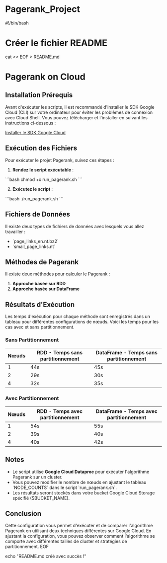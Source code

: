 # Pagerank_Project

#!/bin/bash

# Créer le fichier README
cat << EOF > README.md
# Pagerank on Cloud

## Installation Prérequis

Avant d'exécuter les scripts, il est recommandé d'installer le SDK Google Cloud (CLI) sur votre ordinateur pour éviter les problèmes de connexion avec Cloud Shell. Vous pouvez télécharger et l'installer en suivant les instructions ci-dessous :

[Installer le SDK Google Cloud](https://cloud.google.com/sdk/docs/install?hl=fr)

## Exécution des Fichiers

Pour exécuter le projet Pagerank, suivez ces étapes :

1. **Rendez le script exécutable** :

\`\`\`bash
chmod +x run_pagerank.sh
\`\`\`

2. **Exécutez le script** :

\`\`\`bash
./run_pagerank.sh
\`\`\`

## Fichiers de Données

Il existe deux types de fichiers de données avec lesquels vous allez travailler :

- \`page_links_en.nt.bz2\`
- \`small_page_links.nt\`

## Méthodes de Pagerank

Il existe deux méthodes pour calculer le Pagerank :

1. **Approche basée sur RDD**
2. **Approche basée sur DataFrame**

## Résultats d'Exécution

Les temps d'exécution pour chaque méthode sont enregistrés dans un tableau pour différentes configurations de nœuds. Voici les temps pour les cas avec et sans partitionnement.

### Sans Partitionnement

| Nœuds | RDD - Temps sans partitionnement | DataFrame - Temps sans partitionnement |
|-------|----------------------------------|---------------------------------------|
| 1     | 44s                              | 45s                                   |
| 2     | 29s                              | 30s                                   |
| 4     | 32s                              | 35s                                   |

### Avec Partitionnement

| Nœuds | RDD - Temps avec partitionnement | DataFrame - Temps avec partitionnement |
|-------|----------------------------------|----------------------------------------|
| 1     | 54s                              | 55s                                    |
| 2     | 39s                              | 40s                                    |
| 4     | 40s                              | 42s                                    |

## Notes

- Le script utilise **Google Cloud Dataproc** pour exécuter l'algorithme Pagerank sur un cluster.
- Vous pouvez modifier le nombre de nœuds en ajustant le tableau \`NODE_COUNTS\` dans le script \`run_pagerank.sh\`.
- Les résultats seront stockés dans votre bucket Google Cloud Storage spécifié (\$BUCKET_NAME).

## Conclusion

Cette configuration vous permet d'exécuter et de comparer l'algorithme Pagerank en utilisant deux techniques différentes sur Google Cloud. En ajustant la configuration, vous pouvez observer comment l'algorithme se comporte avec différentes tailles de cluster et stratégies de partitionnement.
EOF

echo "README.md créé avec succès !"
